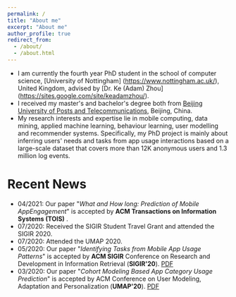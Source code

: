 ```yaml
---
permalink: /
title: "About me"
excerpt: "About me"
author_profile: true
redirect_from: 
  - /about/
  - /about.html
---
```


* I am currently the fourth year PhD student in the school of computer science, [University of Nottingham] (https://www.nottingham.ac.uk/), United Kingdom, advised by [Dr. Ke (Adam) Zhou] (https://sites.google.com/site/keadamzhou/). 
* I received my master's and bachelor's degree both from [Beijing University of Posts and Telecommunications](https://english.bupt.edu.cn/), Beijing, China. 
* My research interests and expertise lie in mobile computing, data mining, applied machine learning, behaviour learning, user modelling and recommender systems. Specifically, my PhD project is mainly about inferring users' needs and tasks from app usage interactions based on a large-scale dataset that covers more than 12K anonymous users and 1.3 million log events.


Recent News
======
* 04/2021:  Our paper "_What and How long: Prediction of Mobile AppEngagement_" is accepted by **ACM Transactions on Information Systems (TOIS)** .
* 07/2020:  Received the SIGIR Student Travel Grant and attended the SIGIR 2020.
* 07/2020:  Attended the UMAP 2020. 
* 05/2020:  Our paper "_Identifying Tasks from Mobile App Usage Patterns_" is accepted by **ACM SIGIR** Conference on Research and Development in Information Retrieval (**SIGIR'20**). [PDF](https://dl.acm.org/doi/pdf/10.1145/3397271.3401441)
* 03/2020:  Our paper "_Cohort Modeling Based App Category Usage Prediction_" is accepted by ACM Conference on User Modeling, Adaptation and Personalization (**UMAP'20**). [PDF](https://dl.acm.org/doi/pdf/10.1145/3340631.3394849)


